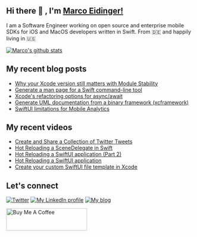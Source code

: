 ## Hi there 👋 , I'm [Marco Eidinger!](https://eidinger.info/)

I am a Software Engineer working on open source and enterprise mobile SDKs for iOS and MacOS developers written in Swift. From 🇩🇪  and happily living in 🇺🇸

[![Marco's github stats](https://github-readme-stats.vercel.app/api?username=MarcoEidinger&count_private=false&show_icons=true&theme=radical)](https://github.com/anuraghazra/github-readme-stats)

## My recent blog posts
<!-- BLOG-POST-LIST:START -->
- [Why your Xcode version still matters with Module Stability](https://blog.eidinger.info/why-your-xcode-version-still-matters-with-module-stability)
- [Generate a man page for a Swift command-line tool](https://blog.eidinger.info/generate-a-man-page-for-a-swift-command-line-tool)
- [Xcode&#39;s refactoring options for async/await](https://blog.eidinger.info/xcodes-refactoring-options-for-asyncawait)
- [Generate UML documentation from a binary framework &lpar;xcframework&rpar;](https://blog.eidinger.info/generate-uml-documentation-from-a-binary-framework-xcframework)
- [SwiftUI limitations for Mobile Analytics](https://blog.eidinger.info/swiftui-limitations-for-mobile-analytics)
<!-- BLOG-POST-LIST:END -->

## My recent videos
<!-- YOUTUBE-ALL:START -->
- [Create and Share a Collection of Twitter Tweets](https://www.youtube.com/watch?v=RtaNNMAMFPM)
- [Hot Reloading a SceneDelegate in Swift](https://www.youtube.com/watch?v=JIfip0s3KX8)
- [Hot Reloading a SwiftUI application &lpar;Part 2&rpar;](https://www.youtube.com/watch?v=U7-CD-lSWdM)
- [Hot Reloading a SwiftUI application](https://www.youtube.com/watch?v=amBkjVfgFL8)
- [Create your custom SwiftUI file template in Xcode](https://www.youtube.com/watch?v=h8js3e657xc)
<!-- YOUTUBE-ALL:END -->

## Let's connect
[![Twitter](https://img.shields.io/badge/twitter-blue.svg?&style=for-the-badge&logo=twitter&logoColor=white)](http://twitter.com/MarcoEidinger)
[![My LinkedIn profile](https://img.shields.io/badge/linkedin-%230077B5.svg?&style=for-the-badge&logo=linkedin&logoColor=white)](https://www.linkedin.com/in/marco-eidinger-6098a512/)
[![My blog](https://img.shields.io/badge/Hashnode-%232962FF.svg?&style=for-the-badge&logo=hashnode&logoColor=white)](https://blog.eidinger.info)

<a href="https://www.buymeacoffee.com/MarcoEidinger" target="_blank"><img src="https://cdn.buymeacoffee.com/buttons/v2/default-yellow.png" alt="Buy Me A Coffee" style="height: 60px !important;width: 217px !important;" ></a>
